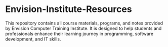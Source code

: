 # Envision-Institute-Resources
This repository contains all course materials, programs, and notes provided by Envision Computer Training Institute. It is designed to help students and professionals enhance their learning journey in programming, software development, and IT skills.
